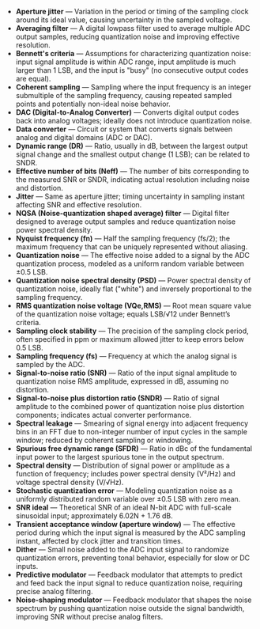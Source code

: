 - **Aperture jitter** — Variation in the period or timing of the sampling clock around its ideal value, causing uncertainty in the sampled voltage.  
- **Averaging filter** — A digital lowpass filter used to average multiple ADC output samples, reducing quantization noise and improving effective resolution.  
- **Bennett's criteria** — Assumptions for characterizing quantization noise: input signal amplitude is within ADC range, input amplitude is much larger than 1 LSB, and the input is "busy" (no consecutive output codes are equal).  
- **Coherent sampling** — Sampling where the input frequency is an integer submultiple of the sampling frequency, causing repeated sampled points and potentially non-ideal noise behavior.  
- **DAC (Digital-to-Analog Converter)** — Converts digital output codes back into analog voltages; ideally does not introduce quantization noise.  
- **Data converter** — Circuit or system that converts signals between analog and digital domains (ADC or DAC).  
- **Dynamic range (DR)** — Ratio, usually in dB, between the largest output signal change and the smallest output change (1 LSB); can be related to SNDR.  
- **Effective number of bits (Neff)** — The number of bits corresponding to the measured SNR or SNDR, indicating actual resolution including noise and distortion.  
- **Jitter** — Same as aperture jitter; timing uncertainty in sampling instant affecting SNR and effective resolution.  
- **NQSA (Noise-quantization shaped average) filter** — Digital filter designed to average output samples and reduce quantization noise power spectral density.  
- **Nyquist frequency (fn)** — Half the sampling frequency (fs/2); the maximum frequency that can be uniquely represented without aliasing.  
- **Quantization noise** — The effective noise added to a signal by the ADC quantization process, modeled as a uniform random variable between ±0.5 LSB.  
- **Quantization noise spectral density (PSD)** — Power spectral density of quantization noise, ideally flat ("white") and inversely proportional to the sampling frequency.  
- **RMS quantization noise voltage (VQe,RMS)** — Root mean square value of the quantization noise voltage; equals LSB/√12 under Bennett’s criteria.  
- **Sampling clock stability** — The precision of the sampling clock period, often specified in ppm or maximum allowed jitter to keep errors below 0.5 LSB.  
- **Sampling frequency (fs)** — Frequency at which the analog signal is sampled by the ADC.  
- **Signal-to-noise ratio (SNR)** — Ratio of the input signal amplitude to quantization noise RMS amplitude, expressed in dB, assuming no distortion.  
- **Signal-to-noise plus distortion ratio (SNDR)** — Ratio of signal amplitude to the combined power of quantization noise plus distortion components; indicates actual converter performance.  
- **Spectral leakage** — Smearing of signal energy into adjacent frequency bins in an FFT due to non-integer number of input cycles in the sample window; reduced by coherent sampling or windowing.  
- **Spurious free dynamic range (SFDR)** — Ratio in dBc of the fundamental input power to the largest spurious tone in the output spectrum.  
- **Spectral density** — Distribution of signal power or amplitude as a function of frequency; includes power spectral density (V²/Hz) and voltage spectral density (V/√Hz).  
- **Stochastic quantization error** — Modeling quantization noise as a uniformly distributed random variable over ±0.5 LSB with zero mean.  
- **SNR ideal** — Theoretical SNR of an ideal N-bit ADC with full-scale sinusoidal input; approximately 6.02N + 1.76 dB.  
- **Transient acceptance window (aperture window)** — The effective period during which the input signal is measured by the ADC sampling instant, affected by clock jitter and transition times.  
- **Dither** — Small noise added to the ADC input signal to randomize quantization errors, preventing tonal behavior, especially for slow or DC inputs.  
- **Predictive modulator** — Feedback modulator that attempts to predict and feed back the input signal to reduce quantization noise, requiring precise analog filtering.  
- **Noise-shaping modulator** — Feedback modulator that shapes the noise spectrum by pushing quantization noise outside the signal bandwidth, improving SNR without precise analog filters.
